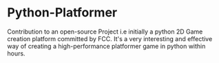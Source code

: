 # Python-Platformer
Contribution to an open-source Project i.e initially a python 2D Game creation platform committed by FCC. It's a very interesting and effective way of creating a high-performance platformer game in python within hours.
